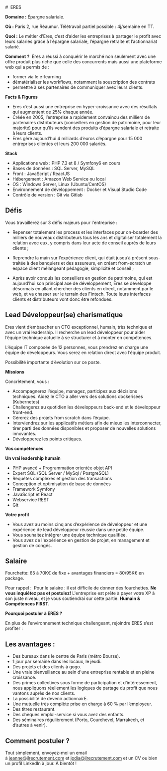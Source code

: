 #  ERES 

**Domaine :** Épargne salariale.

**Où :** Paris 2, rue Réaumur. Télétravail partiel possible : 4j/semaine en TT.

**Quoi :** Le métier d’Eres, c’est d’aider les entreprises à partager le profit avec leurs salariés grâce à l’épargne salariale, l’épargne retraite et l’actionnariat salarié.

**Comment ?**  Eres a réussi à conquérir le marché non seulement avec une offre produit plus riche que celle des concurrents mais aussi une plateforme web qui a permis de :
* former via le e-learning
* dématérialiser les workflows, notamment la souscription des contrats
* permettre à ses partenaires de communiquer avec leurs clients.

**Facts & Figures**

* Eres c’est aussi une entreprise en hyper-croissance avec des résultats qui augmentent de 25% chaque année.
* Créée en 2005, l’entreprise a rapidement convaincu des milliers de partenaires distributeurs (conseillers en gestion de patrimoine, pour leur majorité) pour qu’ils vendent des produits d’épargne salariale et retraite à leurs clients.
* Eres gère aujourd’hui 4 milliards d’euros d’épargne pour 15 000 entreprises clientes et leurs 200 000 salariés.

**Stack**

* Applications web : PHP 7.3 et 8 / Symfony6 en cours
* Bases de données : SQL Server, MySQL
* Front : JavaScript / ReactJS
* Hébergement : Amazon Web Service ou local
* OS : Windows Server, Linux (Ubuntu/CentOS)
* Environnement de développement : Docker et Visual Studio Code
* Contrôle de version : Git via Gitlab

## Défis

Vous travaillerez sur 3 défis majeurs pour l'entreprise :

* Repenser totalement les process et les interfaces pour on-boarder des milliers de nouveaux distributeurs tous les ans et digitaliser totalement la relation avec eux, y compris dans leur acte de conseil auprès de leurs clients ;

* Reprendre la main sur l’expérience client, qui était jusqu’à présent sous-traitée à des banquiers et des assureurs, en créant from-scratch un espace client mélangeant pédagogie, simplicité et conseil ;

* Après avoir conquis les conseillers en gestion de patrimoine, qui est aujourd’hui son principal axe de développement, Eres se développe désormais en allant chercher des clients en direct, notamment par le web, et va chasser sur le terrain des Fintech. Toute leurs interfaces clients et distributeurs vont donc être refondues.


## Lead Développeur(se) charismatique 

Eres vient d’embaucher un CTO exceptionnel, humain, très technique et avec un vrai leadership. Il recherche un lead développeur pour aider l’équipe technique actuelle à se structurer et à monter en compétences.

L’équipe IT composée de 12 personnes, vous prendrez en charge une équipe de développeurs. Vous serez en relation direct avec l’équipe produit. 

Possibilité importante d’évolution sur ce poste.

**Missions**

Concrètement, vous :

* Accompagnerez l’équipe, managez, participez aux décisions techniques.
Aidez le CTO a aller vers des solutions dockerisées (Kubernetes)
* Challengerez au quotidien les développeurs back-end et le développeur front-end.
* Gérerez des projets from scratch dans l’équipe. 
* Interviendrez sur les applicatifs métiers afin de mieux les interconnecter, tirer parti des données disponibles et proposer de nouvelles solutions innovantes.
* Développerez les points critiques.

**Vos compétences**

**Un vrai leadership humain** 
* PHP avancé + Programmation orientée objet
API
* Expert SQL (SQL Server / MySql / PostgreSQL)
* Requêtes complexes et gestion des transactions
* Conception et optimisation de base de données
* Framework Symfony
* JavaScript et React 
* Webservice REST
* Git

**Votre profil**

* Vous avez au moins cinq ans d’expérience de développeur et une expérience de lead développeur réussie dans une petite équipe. 
* Vous souhaitez intégrer une équipe technique qualifiée. 
* Vous avez de l'expérience en gestion de projet, en management et gestion de congés.

## Salaire

Fourchette: 65 à 70K€ de fixe + avantages financiers = 80/95K€ en package.

Pour rappel :  Pour le salaire : il est difficile de donner des fourchettes. **Ne vous inquiétez pas et postulez!** L'entreprise est prête à payer votre XP à son juste niveau, et je vous soutiendrai sur cette partie. **Humain & Compétences FIRST.**

**Pourquoi postuler à ERES ?**

En plus de l’environnement technique challengeant, rejoindre ERES s’est profiter :

## Les avantages :

* Des bureaux dans le centre de Paris (métro Bourse).
* 1 jour par semaine dans les locaux, le jeudi.
* Des projets et des clients à gogo.
* Une vraie bienveillance au sein d'une entreprise rentable et en pleine croissance.
* Des primes collectives sous forme de participation et d’intéressement, nous appliquons réellement les logiques de partage du profit que nous vantons auprès de nos clients.
* La possibilité de devenir actionnairE.
* Une mutuelle très complète prise en charge à 60 % par l’employeur.
* Des titres restaurant.
* Des chèques emploi-service si vous avez des enfants.
* Des séminaires régulièrement (Porto, Courchevel, Marrakech, et d’autres à venir).

## Comment postuler ?

Tout simplement, envoyez-moi un email à jeanne@jlrecrutement.com et jodia@jlrecrutement.com et un CV ou bien un profil LinkedIn à jour. À bientôt !
